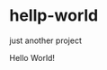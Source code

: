 # hellp-world
just another project
<html>
<head>
<title>Hello World</title>
<style type="text/css"></style>
</head>

<body>
Hello World!

</body>

</html>

